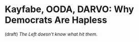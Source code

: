 # Kayfabe, OODA, DARVO: Why Democrats Are Hapless
 (draft) 
*The Left doesn't know what hit them.*  

